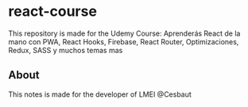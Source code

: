# react-course
This repository is made for the Udemy Course: Aprenderás React de la mano con PWA, React Hooks, Firebase, React Router, Optimizaciones, Redux, SASS y muchos temas mas

## About
This notes is made for the developer of LMEI @Cesbaut
